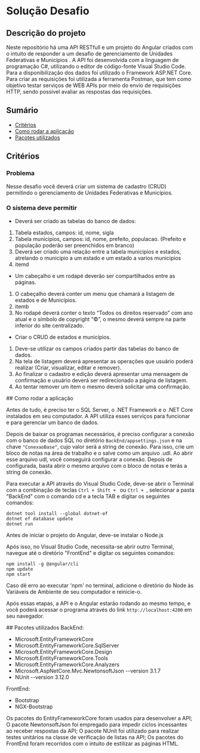 # Solução Desafio

## Descrição do projeto

Neste repositório há uma API RESTfull e um projeto do Angular criados com o intuito de responder a um desafio de gerenciamento de Unidades Federativas e Municípios . A API foi desenvolvida com a linguagem de programação C#, utilizando o editor de código-fonte Visual Studio Code. Para a disponibilização dos dados foi utilizado o Framework ASP.NET Core. Para criar as requisições foi utilizada a ferramenta Postman, que tem como objetivo testar serviços de WEB APIs por meio do envio de requisições HTTP, sendo possível avaliar as respostas das requisições.

## Sumário

* [Critérios](#criterios)
* [Como rodar a aplicação](#rodar-aplicacao)
* [Pacotes utilizados](#pacotes-utilizados)



## Critérios

<div id="criterios">

### Problema

Nesse desafio você deverá criar um sistema de cadastro (CRUD) permitindo o gerenciamento 
de Unidades Federativas e Municípios.

### O sistema deve permitir

<ul><li>Deverá ser criado as tabelas do banco de dados:</li></ul>

<ol><li>Tabela estados, campos: id, nome, sigla</li><li>Tabela municipios, campos: id, nome, prefeito, populacao. (Prefeito e 
população poderão ser preenchidos em branco)</li><li>Deverá ser criado uma relação entre a tabela municipios e estados, atrelando 
o municipio a um estado e um estado a varios municipios</li><li>itemd</li></ol>

<ul><li>Um cabeçalho e um rodapé deverão ser compartilhados entre as páginas.</li></ul>
<ol><li>O cabeçalho deverá conter um menu que chamará a listagem de estados e de 
Municípios.</li><li>itemb</li><li>No rodapé deverá conter o texto “Todos os direitos reservado” com ano atual 
e o símbolo de copyright “©”, o mesmo deverá sempre na parte inferior do 
site centralizado. </li></ol>
<ul><li>Criar o CRUD de estados e municípios.</li></ul>
<ol><li>Deve-se utilizar os campos criados partir das tabelas do banco de dados.</li><li>Na tela de listagem deverá apresentar as operações que usuário poderá 
realizar (Criar, visualizar, editar e remover).</li><li>Ao finalizar o cadastro e edição deverá apresentar uma mensagem de 
confirmação e usuário deverá ser redirecionado a página de listagem.</li><li> Ao tentar remover um item o mesmo deverá solicitar uma confirmação.</li></ol>

<div id="rodar-aplicacao">
## Como rodar a aplicação

Antes de tudo, é preciso ter o SQL Server, o .NET Framework e o .NET Core instalados em seu computador. A API utiliza esses serviços para funcionar e para gerenciar um banco de dados.

Depois de baixar os programas necessários, é preciso configurar a conexão com o banco de dados SQL no diretório `BackEnd/appsettings.json` e na chave `"ConexaoBase"`, cujo valor será a string de conexão. Para isso, crie um bloco de notas na área de trabalho e o salve como um arquivo .udl. Ao abrir esse arquivo udl, você conseguirá configurar a conexão. Depois de configurada, basta abrir o mesmo arquivo com o bloco de notas e terás a string de conexão.

Para executar a API através do Visual Studio Code, deve-se abrir o Terminal com a combinação de teclas `Ctrl + Shift + ` ou `Ctrl + `, selecionar a pasta "BackEnd" com o comando cd e a tecla TAB e digitar os seguintes comandos:
```
dotnet tool install --global dotnet-ef
dotnet ef database update
dotnet run
```

Antes de iniciar o projeto do Angular, deve-se instalar o Node.js

Após isso, no Visual Studio Code, necessita-se abrir outro Terminal, navegue até o diretório "FrontEnd" e digitar os seguintes comandos:
```
npm install -g @angular/cli
npm update
npm start
```

Caso dê erro ao executar 'npm' no terminal, adicione o diretório do Node às Variáveis de Ambiente de seu computador e reinicie-o.

Após essas etapas, a API e o Angular estarão rodando ao mesmo tempo, e você poderá acessar o programa através do link `http://localhost:4200` em seu navegador.

<div id="pacotes-utilizados">
## Pacotes utilizados
BackEnd:

 - Microsoft.EntityFrameworkCore
 - Microsoft.EntityFrameworkCore.SqlServer
 - Microsoft.EntityFrameworkCore.Design
 - Microsoft.EntityFrameworkCore.Tools
 - Microsoft.EntityFrameworkCore.Analyzers
 - Microsoft.AspNetCore.Mvc.NewtonsoftJson --version 3.1.7
 - NUnit --version 3.12.0

FrontEnd:

 - Bootstrap
 - NGX-Bootstrap

Os pacotes do EntityFrameworkCore foram usados para desenvolver a API;
O pacote NewtonsoftJson foi empregado para impedir ciclos incessantes ao receber respostas da API;
O pacote NUnit foi utilizado para realizar testes unitários na classe de verificação de listas na API; Os pacotes do FrontEnd foram recorridos com o intuito de estilizar as páginas HTML.
